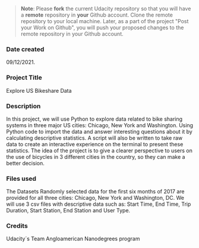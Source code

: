 >**Note**: Please **fork** the current Udacity repository so that you will have a **remote** repository in **your** Github account. Clone the remote repository to your local machine. Later, as a part of the project "Post your Work on Github", you will push your proposed changes to the remote repository in your Github account.

### Date created
09/12/2021.

### Project Title
Explore US Bikeshare Data

### Description
In this project, we will use Python to explore data related to bike sharing systems in three major US cities: Chicago, New York and Washington. Using Python code to import the data and answer interesting questions about it by calculating descriptive statistics. A script will also be written to take raw data to create an interactive experience on the terminal to present these statistics.
The idea of the project is to give a clearer perspective to users on the use of bicycles in 3 different cities in the country, so they can make a better decision.

### Files used
The Datasets
Randomly selected data for the first six months of 2017 are provided for all three cities: Chicago, New York and Washington, DC.
We will use 3 csv files with descriptive data such as: Start Time, End Time, Trip Duration, Start Station, End Station and User Type.

### Credits
Udacity´s Team 
Angloamerican Nanodegrees program

